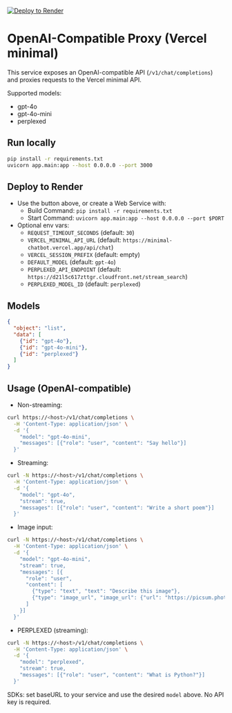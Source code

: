 [![Deploy to Render](https://render.com/images/deploy-to-render-button.svg)](https://render.com/deploy?repo=https://github.com/officialprakashkumarsingh/hosted-api)

# OpenAI-Compatible Proxy (Vercel minimal)

This service exposes an OpenAI-compatible API (`/v1/chat/completions`) and proxies requests to the Vercel minimal API.

Supported models:
- gpt-4o
- gpt-4o-mini
- perplexed

## Run locally

```bash
pip install -r requirements.txt
uvicorn app.main:app --host 0.0.0.0 --port 3000
```

## Deploy to Render

- Use the button above, or create a Web Service with:
  - Build Command: `pip install -r requirements.txt`
  - Start Command: `uvicorn app.main:app --host 0.0.0.0 --port $PORT`
- Optional env vars:
  - `REQUEST_TIMEOUT_SECONDS` (default: `30`)
  - `VERCEL_MINIMAL_API_URL` (default: `https://minimal-chatbot.vercel.app/api/chat`)
  - `VERCEL_SESSION_PREFIX` (default: empty)
  - `DEFAULT_MODEL` (default: `gpt-4o`)
  - `PERPLEXED_API_ENDPOINT` (default: `https://d21l5c617zttgr.cloudfront.net/stream_search`)
  - `PERPLEXED_MODEL_ID` (default: `perplexed`)

## Models

```json
{
  "object": "list",
  "data": [
    {"id": "gpt-4o"},
    {"id": "gpt-4o-mini"},
    {"id": "perplexed"}
  ]
}
```

## Usage (OpenAI-compatible)

- Non-streaming:
```bash
curl https://<host>/v1/chat/completions \
  -H 'Content-Type: application/json' \
  -d '{
    "model": "gpt-4o-mini",
    "messages": [{"role": "user", "content": "Say hello"}]
  }'
```

- Streaming:
```bash
curl -N https://<host>/v1/chat/completions \
  -H 'Content-Type: application/json' \
  -d '{
    "model": "gpt-4o",
    "stream": true,
    "messages": [{"role": "user", "content": "Write a short poem"}]
  }'
```

- Image input:
```bash
curl -N https://<host>/v1/chat/completions \
  -H 'Content-Type: application/json' \
  -d '{
    "model": "gpt-4o-mini",
    "stream": true,
    "messages": [{
      "role": "user",
      "content": [
        {"type": "text", "text": "Describe this image"},
        {"type": "image_url", "image_url": {"url": "https://picsum.photos/400"}}
      ]
    }]
  }'
```

- PERPLEXED (streaming):
```bash
curl -N https://<host>/v1/chat/completions \
  -H 'Content-Type: application/json' \
  -d '{
    "model": "perplexed",
    "stream": true,
    "messages": [{"role": "user", "content": "What is Python?"}]
  }'
```

SDKs: set baseURL to your service and use the desired `model` above. No API key is required.
